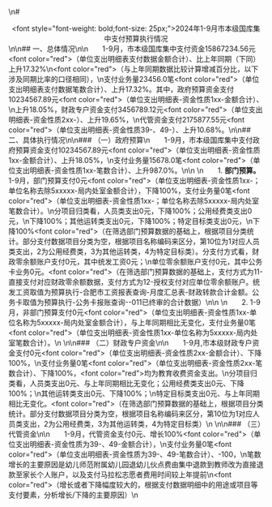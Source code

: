 \n# <center><font style=\"font-weight: bold;font-size: 25px;\">2024年1-9月市本级国库集中支付预算执行情况</font></center>\n\n## 一、总体情况\n\n&emsp;&emsp;1-9月，市本级国库集中支付资金15867234.56元<font color=\"red\">（单位支出明细表支付数据金额合计）</font>、比上年同期（下同）上升17.32%\n<font color=\"red\">（与上年同期数据比较计算增减百分比，以下涉及同期比率的口径相同）</font>，\n支付业务量23456.0笔<font color=\"red\">（单位支出明细表支付数据笔数合计）</font>、上升17.32%。其中，政府预算资金支付10234567.89元<font color=\"red\">（单位支出明细表-资金性质1xx-金额合计）</font>、\n上升18.05%，财政专户资金支付3456789.12元<font color=\"red\">（单位支出明细表-资金性质2xx-）</font>、上升19.65%，\n代管资金支付2175877.55元<font color=\"red\">（单位支出明细表-资金性质39-、49-）</font>、上升10.68%。\n\n## 二、具体执行情况\n\n### （一）政府预算\n&emsp;&emsp;1-9月，市本级国库集中支付政府预算资金支付10234567.89元<font color=\"red\">（单位支出明细表-资金性质1xx-金额合计）</font>、上升18.05%，\n支付业务量15678.0笔<font color=\"red\">（单位支出明细表-资金性质1xx-笔数合计）</font>、上升987.0%。\n\n    \n&emsp;&emsp;1.  **部门预算。** 1-9月，部门预算支付0元<font color=\"red\">（单位支出明细表-资金性质1xx-；单位名称去除5xxxxx-局内处室金额合计）</font>，下降100%，支付业务量0笔<font color=\"red\">（单位支出明细表-资金性质1xx-；单位名称去除5xxxxx-局内处室笔数合计）</font>。\n分项目归类看，人员类支出0元，下降100%；公用经费类支出0元，\n下降100%；其他运转类支出0元，下降100%；特定目标类支出0元，\n下降100%<font color=\"red\">（在筛选部门预算数据的基础上，根据项目分类统计。部分支付数据项目分类为空，根据项目名称编码来区分，第10位为1对应人员类支出，2为公用经费类，3为其他运转类，4为特定目标类）</font>。分支付方式看，财政零余额账户支付0元，其中统发工资0元；\n单位零余额账户支付0元，其中公务卡业务0元。<font color=\"red\">（在筛选部门预算数据的基础上，支付方式为11-直接支付对应财政零余额数据，支付方式为12-授权支付对应单位零余额账户。统发工资取值为预算执行-合肥市工资报表查询-月度汇总表-财政转款合计金额。公务卡取值为预算执行-公务卡报账查询--011已终审的合计数据）</font>\n\n    \n&emsp;&emsp;2. 1-9月，非部门预算支付0元<font color=\"red\">（单位支出明细表-资金性质1xx-单位名称为5xxxxx-局内处室金额合计）</font>，与上年同期相比无变化，支付业务量0笔<font color=\"red\">（单位支出明细表-资金性质1xx-单位名称为5xxxxx-局内处室笔数合计）</font>。\n    \n\n### （二）财政专户资金\n\n&emsp;&emsp;1-9月,市本级财政专户资金支付0元<font color=\"red\">（单位支出明细表-资金性质2xx-金额合计）</font>、下降100%，\n支付业务量0笔<font color=\"red\">（单位支出明细表-资金性质2xx-笔数合计）</font>、下降100%，<font color=\"red\">均为教育收费资金支出</font>。\n分项目归类看，人员类支出0元、与上年同期相比无变化；公用经费类支出0元、下降100%；\n其他运转类支出0元、下降100%；\n特定目标类支出0元、与上年同期相比无变化。<font color=\"red\">（在筛选部门预算数据的基础上，根据项目分类统计。部分支付数据项目分类为空，根据项目名称编码来区分，第10位为1对应人员类支出，2为公用经费类，3为其他运转类，4为特定目标类）</font>\n    \n\n### （三）代管资金\n\n&emsp;&emsp;1-9月，代管资金支付0元、增长100%<font color=\"red\">（单位支出明细表-资金性质为39-、49-金额合计）</font>，\n支付业务量0笔<font color=\"red\">（单位支出明细表-资金性质为39-、49-笔数合计）</font>、-100，\n笔数增长的主要原因是幼儿师范附属幼儿园退幼儿伙点费由集中退款到教师改为直接退款至家长个人账户，以及支付马拉松志愿者费用时间较上年提前\n<font color=\"red\">（增长或者下降幅度较大的，根据支付数据明细中的用途或项目等支付要素，分析增长/下降的主要原因）</font>\n